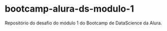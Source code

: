 # bootcamp-alura-ds-modulo-1

Repositório do desafio do módulo 1 do Bootcamp de DataScience da Alura.
